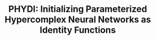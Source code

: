 ---
layout: default
title: 'PHYDI: Initializing Parameterized Hypercomplex Neural Networks as Identity Functions'
authors: Matteo Mancanelli, Eleonora Grassucci, Aurelio Uncini, Danilo Comminiello
publication: IEEE International Workshop on Machine Learning for Signal Processing (MLSP 2023)
year: Sept. 2023
type: conference
doi: 
arXiv: 
paper: 
code: https://github.com/ispamm/PHYDI
---